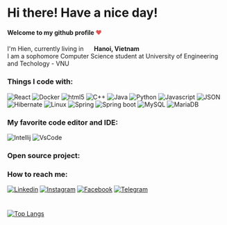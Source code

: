 

# Hi there! Have a nice day!

####  Welcome to my github profile <span style="color: #e25555;">&hearts;</span>
<div font="1px">I'm Hien, currently living in <img src="https://user-images.githubusercontent.com/77535619/183337925-b3581cb1-d86a-4b22-a070-81231e36fb49.png" style="width:16px"/> <b>Hanoi, Vietnam</b></div>
<div>I am a sophomore Computer Science student at University of Engineering and Techology  - VNU</div>


### Things I code with:
<p>
  <img alt="React" src="https://img.shields.io/badge/-React-45b8d8?style=flat-square&logo=react&logoColor=white" />
  <img alt="Docker" src="https://img.shields.io/badge/-Docker-46a2f1?style=flat-square&logo=docker&logoColor=white" />
  <img alt="html5" src="https://img.shields.io/badge/-HTML5-E34F26?style=flat-square&logo=html5&logoColor=white" />
  <img alt="C++" src="https://img.shields.io/badge/C%2B%2B-00599C?style=flat-square&logo=c%2B%2B&logoColor=white" />
  <img alt="Java" src="https://img.shields.io/badge/Java-ED8B00?style=flat-square&logo=java&logoColor=white"/>
  <img alt="Python" src="https://img.shields.io/badge/Python-FFD43B?style=flat-square&logo=python&logoColor=blue"/>
  <img alt="Javascript" src="https://img.shields.io/badge/JavaScript-323330?style=flat-square&logo=javascript&logoColor=F7DF1E"/>
  <img alt="JSON" src="https://img.shields.io/badge/json-5E5C5C?style=flat-square&logo=json&logoColor=white"/>
  <img alt="Hibernate" src="https://img.shields.io/badge/Hibernate-59666C?style=flat-square&logo=Hibernate&logoColor=white"/>
  <img alt="Linux" src="https://img.shields.io/badge/Linux-FCC624?style=flat-square&logo=linux&logoColor=black"/>
  <img alt="Spring" src="https://img.shields.io/badge/Spring-6DB33F?style=flat-square&logo=spring&logoColor=white"/>
  <img alt="Spring boot" src="https://img.shields.io/badge/Spring_Boot-F2F4F9?style=flat-square&logo=spring-boot"/>
  <img alt="MySQL" src="https://img.shields.io/badge/MySQL-005C84?style=flat-square&logo=mysql&logoColor=white"/>
  <img alt="MariaDB" src="https://img.shields.io/badge/MariaDB-003545?style=flat-square&logo=mariadb&logoColor=white"/>
</p>

### My favorite code editor and IDE:
<p>
  <img alt="Intellij" src="https://img.shields.io/badge/IntelliJ_IDEA-000000.svg?style=flat-square&logo=intellij-idea&logoColor=white" />
  <img alt="VsCode" src="https://img.shields.io/badge/VSCode-0078D4?style=flat-square&logo=visual%20studio%20code&logoColor=white" />
</p>

### Open source project:

### How to reach me: 
[![Linkedin](	https://img.shields.io/badge/LinkedIn-0077B5?style=for-the-badge&logo=linkedin&logoColor=white)](https://www.linkedin.com/in/hien-nguyen-chi-555344209/)
[![Instagram](https://img.shields.io/badge/Instagram-E4405F?style=for-the-badge&logo=instagram&logoColor=white)](https://www.instagram.com/hiennguyen11902/)
[![Facebook](https://img.shields.io/badge/Facebook-1877F2?style=for-the-badge&logo=facebook&logoColor=white)](https://www.facebook.com/profile.php?id=100025944242778)
[![Telegram](https://img.shields.io/badge/Telegram-2CA5E0?style=for-the-badge&logo=telegram&logoColor=white)](https://t.me/hiennguyen10x)

#
[![Top Langs](https://github-readme-stats.vercel.app/api/top-langs/?username=hienguyenUET&langs_count=8)](https://github.com/hienguyenUET/github-readme-stats)
